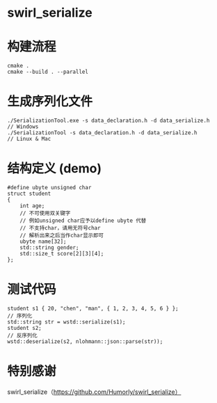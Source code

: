 # swirl_serialize
# 构建流程
	cmake .
	cmake --build . --parallel

# 生成序列化文件
	./SerializationTool.exe -s data_declaration.h -d data_serialize.h     // Windows
	./SerializationTool -s data_declaration.h -d data_serialize.h         // Linux & Mac

# 结构定义 (demo)
	#define ubyte unsigned char
	struct student
	{
	    int age;
	    // 不可使用双关键字
	    // 例如unsigned char应予以define ubyte 代替
	    // 不支持char，请用无符号char
	    // 解析出来之后当作char显示即可
	    ubyte name[32];
	    std::string gender;
	    std::size_t score[2][3][4];
	};

# 测试代码
	student s1 { 20, "chen", "man", { 1, 2, 3, 4, 5, 6 } };
	// 序列化
	std::string str = wstd::serialize(s1);
	student s2;
	// 反序列化
	wstd::deserialize(s2, nlohmann::json::parse(str));
# 特别感谢
swirl_serialize（https://github.com/Humorly/swirl_serialize）
